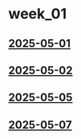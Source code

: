 # week_01 <!-- markmap: foldAll -->
## [2025-05-01](2025-05-01/2025-05-01.html)
## [2025-05-02](2025-05-02/2025-05-02.html)
## [2025-05-05](2025-05-05/2025-05-05.html)
## [2025-05-07](2025-05-07/2025-05-07.html)
